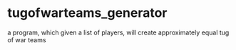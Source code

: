 # tugofwarteams_generator
a program, which given a list of players, will create approximately equal tug of war teams
